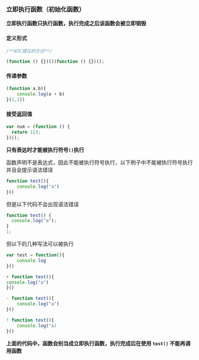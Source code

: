 ### 立即执行函数（初始化函数）

**立即执行函数只执行函数，执行完成之后该函数会被立即销毁**

#### 定义形式

```javascript
/**W3C建议的方式**/

(function () {})()(function () {})();
```

#### 传递参数

```javascript
(function a,b){
    console.log(a + b)
}(1,2))
```

#### 接受返回值

```javascript
var num = (function () {
  return 123;
})();
```

**只有表达时才能被执行符号`()`执行**

函数声明不是表达式，因此不能被执行符号执行，以下例子中不能被执行符号执行并且会提示语法错误

```javascript
function test(){
    console.log("a")
}()
```

但是以下代码不会出现语法错误

```javascript
function test() {
  console.log("a");
}
1;
```

但以下的几种写法可以被执行

```javascript
var test = function(){
    console.log
}()

+ function test(){
console.log("a")
}()

- function test(){
    console.log("a")
}()

! function test(){
    console.log("a)
}()
```

**上面的代码中，函数会别当成立即执行函数，执行完成后在使用 `test()` 不能再调用函数**
